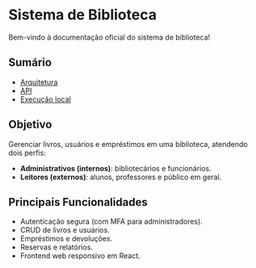 # Sistema de Biblioteca


Bem-vindo à documentação oficial do sistema de biblioteca!


## Sumário
- [Arquitetura](architecture.md)
- [API](api.md)
- [Execução local](run.md)


## Objetivo
Gerenciar livros, usuários e empréstimos em uma biblioteca, atendendo dois perfis:
- **Administrativos (internos)**: bibliotecários e funcionários.
- **Leitores (externos)**: alunos, professores e público em geral.


## Principais Funcionalidades
- Autenticação segura (com MFA para administradores).
- CRUD de livros e usuários.
- Empréstimos e devoluções.
- Reservas e relatórios.
- Frontend web responsivo em React.
